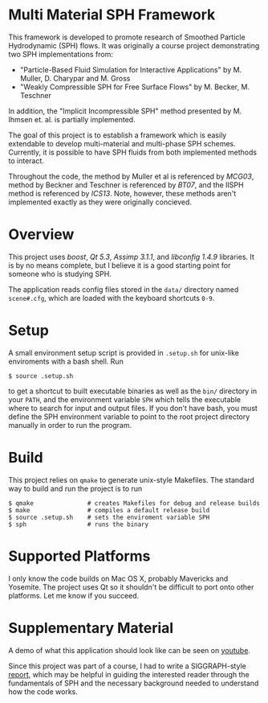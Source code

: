 Multi Material SPH Framework
============================

This framework is developed to promote research of Smoothed Particle Hydrodynamic
(SPH) flows. It was originally a course project demonstrating two SPH
implementations from:

  * "Particle-Based Fluid Simulation for Interactive Applications" by M. Muller, D. Charypar and M. Gross
  * "Weakly Compressible SPH for Free Surface Flows" by M. Becker, M. Teschner

In addition, the "Implicit Incompressible SPH" method presented by M. Ihmsen et.
al. is partially implemented.

The goal of this project is to establish a framework which is easily extendable
to develop multi-material and multi-phase SPH schemes. Currently, it is possible
to have SPH fluids from both implemented methods to interact.

Throughout the code, the method by Muller et al is referenced by *MCG03*, method
by Beckner and Teschner is referenced by *BT07*, and the IISPH method is
referenced by *ICS13*. Note, however, these methods aren't implemented exactly
as they were originally concieved.


Overview
========

This project uses *boost*, *Qt 5.3*, *Assimp 3.1.1*, and *libconfig 1.4.9*
libraries. It is by no means complete, but I believe it is a good starting point
for someone who is studying SPH.

The application reads config files stored in the ``data/`` directory named
``scene#.cfg``, which are loaded with the keyboard shortcuts ``0-9``.


Setup
=====

A small environment setup script is provided in ``.setup.sh`` for unix-like
enviroments with a bash shell. Run 
````
$ source .setup.sh
````
to get a shortcut to built executable binaries as well as the ``bin/`` directory
in your ``PATH``, and the environment variable ``SPH`` which tells the
executable where to search for input and output files.
If you don't have bash, you must define the SPH environment variable to
point to the root project directory manually in order to run the program.


Build
=====

This project relies on ``qmake`` to generate unix-style Makefiles. The standard
way to build and run the project is to run
````
$ qmake               # creates Makefiles for debug and release builds
$ make                # compiles a default release build
$ source .setup.sh    # sets the enviroment variable SPH
$ sph                 # runs the binary
````


Supported Platforms
===================

I only know the code builds on Mac OS X, probably Mavericks and Yosemite. The
project uses Qt so it shouldn't be difficult to port onto other platforms. Let
me know if you succeed.


Supplementary Material
======================

A demo of what this application should look like can be seen on
[youtube](http://youtu.be/zRr84SF6FZw).


Since this project was part of a course, I had to write a SIGGRAPH-style
[report](https://elrnv.com/static/cs888/cs888proj.pdf),
which may be helpful in guiding the interested reader through the fundamentals
of SPH and the necessary background needed to understand how the code works.

